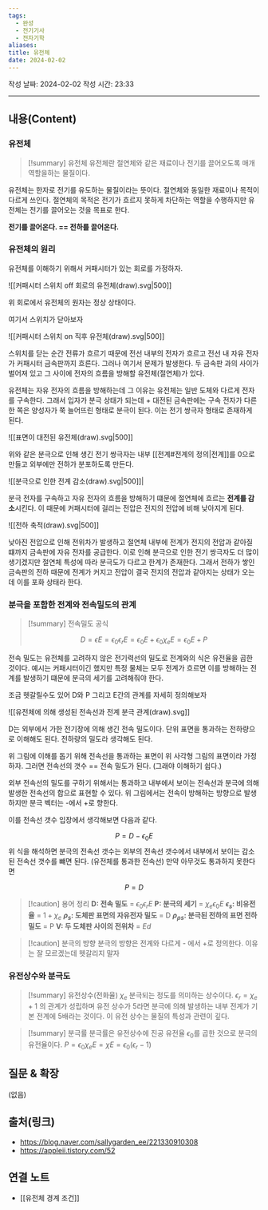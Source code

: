 ```yaml
---
tags:
  - 완성
  - 전기기사
  - 전자기학
aliases: 
title: 유전체
date: 2024-02-02
---
```

작성 날짜: 2024-02-02
작성 시간: 23:33


----
## 내용(Content)
### 유전체
>[!summary] 유전체
>유전체란 절연체와 같은 재료이나 전기를 끌어오도록 매개 역할을하는 물질이다.
>

유전체는 한자로 전기를 유도하는 물질이라는 뜻이다. 절연체와 동일한 재료이나 목적이 다르게 쓰인다. 절연체의 목적은 전기가 흐르지 못하게 차단하는 역할을 수행하지만 유전체는 전기를 끌어오는 것을 목표로 한다.

**전기를 끌어온다. == 전하를 끌어온다.**

### 유전체의 원리
유전체를 이해하기 위해서 커패시터가 있는 회로를 가정하자.

![[커패시터 스위치 off 회로의 유전체(draw).svg|500]]

위 회로에서 유전체의 원자는 정상 상태이다.

여기서 스위치가 닫아보자

![[커패시터 스위치 on 직후 유전체(draw).svg|500]]

스위치를 닫는 순간 전류가 흐르기 때문에 전선 내부의 전자가 흐르고 전선 내 자유 전자가 커패시터 금속판까지 흐른다. 그러나 여기서 문제가 발생한다. 두 금속판 과의 사이가 벌어져 있고 그 사이에 전자의 흐름을 방해할 유전체(절연체)가 있다.

유전체는 자유 전자의 흐름을 방해하는데 그 이유는 유전체는 일반 도체와 다르게 전자를 구속한다. 그래서 입자가 분극 상태가 되는데 + 대전된 금속판에는 구속 전자가 다른 한 쪽은 양성자가 쭉 늘어뜨린 형태로 분극이 된다. 이는 전기 쌍극자 형태로 존재하게 된다.

![[표면이 대전된 유전체(draw).svg|500]]

위와 같은 분극으로 인해 생긴 전기 쌍극자는 내부 [[전계#전계의 정의|전계]]를 0으로 만들고 외부에만 전하가 분포하도록 만든다. 


![[분극으로 인한 전계 감소(draw).svg|500]]|

분극 전자를 구속하고 자유 전자의 흐름을 방해하기 떄문에 절연체에 흐르는 **전계를 감소**시킨다. 이 때문에 커패시터에 걸리는 전압은 전지의 전압에 비해 낮아지게 된다.

![[전하 축적(draw).svg|500]]

낮아진 전압으로 인해 전위차가 발생하고 절연체 내부에 전계가 전지의 전압과 같아질 떄까지 금속판에 자유 전자를 공급한다. 이로 인해 분극으로 인한 전기 쌍극자도 더 많이 생기겠지만 절연체 특성에 따라 분극도가 다르고 한계가 존재한다. 그래서 전하가 쌓인 금속판의 전하 때문에 전계가 커지고 전압이 결국 전지의 전압과 같아지는 상태가 오는데 이를 포화 상태라 한다.

### 분극을 포함한 전계와 전속밀도의 관계
>[!summary] 전속밀도 공식
>
>$$
>D = \epsilon E = \epsilon_{0}\epsilon_{r}E = \epsilon_{0}E + \epsilon_{0}\chi_{e} E = \epsilon_{0}E + P
>$$

전속 밀도는 유전체를 고려하지 않은 전기력선의 밀도로 전계와의 식은 유전율을 곱한 것이다. 예시는 커패시터이긴 했지만 특정 물체는 모두 전계가 흐르면 이를 방해하는 전계를 발생하기 떄문에 분극의 세기를 고려해줘야 한다. 

조금 헷갈릴수도 있어 D와 P 그리고 E간의 관계를 자세히 정의해보자


![[유전체에 의해 생성된 전속선과 전계 분극 관계(draw).svg]]

D는 외부에서 가한 전기장에 의해 생긴 전속 밀도이다.  단위 표면을 통과하는 전하량으로 이해해도 된다. 전하량의 밀도라 생각해도 된다.

위 그림에 이해를 돕기 위해 전속선을 통과하는 표면이 위 사각형 그림의 표면이라 가정하자. 그러면 전속선의 갯수 == 전속 밀도가 된다. (그래야 이해하기 쉽다.)

외부 전속선의 밀도를 구하기 위해서는 통과하고 내부에서 보이는 전속선과 분극에 의해 발생한 전속선의 합으로 표현할 수 있다. 위 그림에서는 전속이 방해하는 방향으로 발생하지만 분극 벡터는 -에서 +로 향한다.

이를 전속선 갯수 입장에서 생각해보면 다음과 같다.

$$
P = D - \epsilon_{0}E
$$
위 식을 해석하면 분극의 전속선 갯수는 외부의 전속선 갯수에서 내부에서 보이는 감소된 전속선 갯수를 뺴면 된다.  (유전체를 통과한 전속선) 만약 아무것도 통과하지 못한다면

$$
P = D
$$



>[!caution] 용어 정리
>**D: 전속 밀도** = $\epsilon_{0}\epsilon_{r}E$
>**P: 분극의 세기** = $\chi_{e}\epsilon_{0}E$
>**$\epsilon_{s}$: 비유전율** = $1 + \chi_{e}$
>**$\rho_{s}$: 도체판 표면의 자유전자 밀도** = D
>**$\rho_{\rho s}$: 분극된 전하의 표면 전하 밀도** = P
>**V: 두 도체판 사이의 전위차** = $Ed$

>[!caution] 분극의 방향
>분극의 방향은 전계와 다르게 - 에서 +로 정의한다. 이유는 잘 모르겠는데 헷갈리지 말자


### 유전상수와 분극도
>[!summary] 유전상수(전화율) $\chi_{e}$
>분극되는 정도를 의미하는 상수이다. 
>$\epsilon_{r} = \chi_{e} + 1$
>의 관계가 성립하며 유전 상수가 5라면 분극에 의해 발생하는 내부 전계가 기본 전계에 5배라는 것이다. 이 유전 상수는 물질의 특성과 관련이 깊다.

>[!summary] 분극률
>분극률은 유전상수에 진공 유전율 $\epsilon_{0}$를 곱한 것으로 분극의 유전율이다.
>$P = \epsilon_{0}\chi_{e}E = \chi E = \epsilon_{0}(\epsilon_{r} - 1)$


## 질문 & 확장

(없음)

## 출처(링크)
- https://blog.naver.com/sallygarden_ee/221330910308
- https://appleii.tistory.com/52
## 연결 노트
- [[유전체 경계 조건]]










